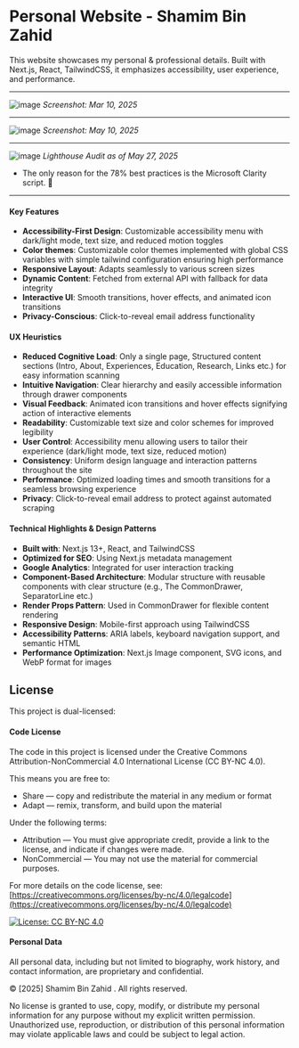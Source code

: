 # Personal Website - Shamim Bin Zahid

This website showcases my personal & professional details. Built with Next.js, React, TailwindCSS, it emphasizes accessibility, user experience, and performance. 

---

![image](https://github.com/user-attachments/assets/2b69ee5d-7676-4675-95f5-df380344bc85)
*Screenshot: Mar 10, 2025*

---

![image](https://github.com/user-attachments/assets/db0b127a-c743-4cae-b566-05c9ed641d1a)
*Screenshot: May 10, 2025* 

---
![image](https://github.com/user-attachments/assets/44ebb708-6dd3-4e54-9a48-295cb6e88651)
*Lighthouse Audit as of May 27, 2025*
- The only reason for the 78% best practices is the Microsoft Clarity script. 🙂

---
#### Key Features
- **Accessibility-First Design**: Customizable accessibility menu with dark/light mode, text size, and reduced motion toggles
- **Color themes**: Customizable color themes implemented with global CSS variables with simple tailwind configuration ensuring high performance
- **Responsive Layout**: Adapts seamlessly to various screen sizes
- **Dynamic Content**: Fetched from external API with fallback for data integrity
- **Interactive UI**: Smooth transitions, hover effects, and animated icon transitions
- **Privacy-Conscious**: Click-to-reveal email address functionality

#### UX Heuristics
- **Reduced Cognitive Load**: Only a single page, Structured content sections (Intro, About, Experiences, Education, Research, Links etc.) for easy information scanning
- **Intuitive Navigation**: Clear hierarchy and easily accessible information through drawer components
- **Visual Feedback**: Animated icon transitions and hover effects signifying action of interactive elements
- **Readability**: Customizable text size and color schemes for improved legibility
- **User Control**: Accessibility menu allowing users to tailor their experience (dark/light mode, text size, reduced motion)
- **Consistency**: Uniform design language and interaction patterns throughout the site
- **Performance**: Optimized loading times and smooth transitions for a seamless browsing experience
- **Privacy**: Click-to-reveal email address to protect against automated scraping

#### Technical Highlights & Design Patterns
- **Built with**: Next.js 13+, React, and TailwindCSS
- **Optimized for SEO**: Using Next.js metadata management
- **Google Analytics**: Integrated for user interaction tracking
- **Component-Based Architecture**: Modular structure with reusable components with clear structure (e.g., The CommonDrawer, SeparatorLine etc.)
- **Render Props Pattern**: Used in CommonDrawer for flexible content rendering
- **Responsive Design**: Mobile-first approach using TailwindCSS
- **Accessibility Patterns**: ARIA labels, keyboard navigation support, and semantic HTML
- **Performance Optimization**: Next.js Image component, SVG icons, and WebP format for images

## License

This project is dual-licensed:

#### Code License

The code in this project is licensed under the Creative Commons Attribution-NonCommercial 4.0 International License (CC BY-NC 4.0).

This means you are free to:
- Share — copy and redistribute the material in any medium or format
- Adapt — remix, transform, and build upon the material

Under the following terms:
- Attribution — You must give appropriate credit, provide a link to the license, and indicate if changes were made.
- NonCommercial — You may not use the material for commercial purposes.

For more details on the code license, see:
[https://creativecommons.org/licenses/by-nc/4.0/legalcode](https://creativecommons.org/licenses/by-nc/4.0/legalcode)

[![License: CC BY-NC 4.0](https://img.shields.io/badge/License-CC%20BY--NC%204.0-lightgrey.svg)](https://creativecommons.org/licenses/by-nc/4.0/)

#### Personal Data

All personal data, including but not limited to biography, work history, and contact information, are proprietary and confidential. 

© [2025] Shamim Bin Zahid . All rights reserved.

No license is granted to use, copy, modify, or distribute my personal information for any purpose without my explicit written permission. Unauthorized use, reproduction, or distribution of this personal information may violate applicable laws and could be subject to legal action.

